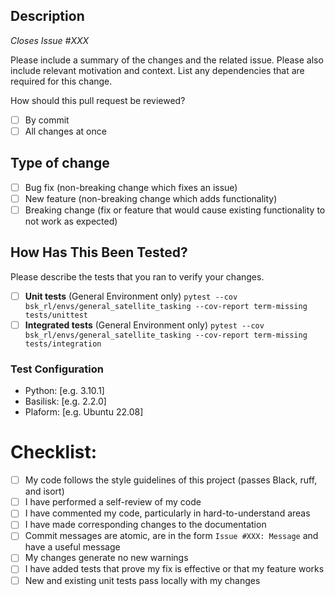 ## Description
_Closes Issue #XXX_

Please include a summary of the changes and the related issue. Please also include relevant motivation and context. List any dependencies that are required for this change.

How should this pull request be reviewed?
- [ ] By commit
- [ ] All changes at once

## Type of change

- [ ] Bug fix (non-breaking change which fixes an issue)
- [ ] New feature (non-breaking change which adds functionality)
- [ ] Breaking change (fix or feature that would cause existing functionality to not work as expected)

## How Has This Been Tested?

Please describe the tests that you ran to verify your changes.

- [ ] __Unit tests__ (General Environment only) `pytest --cov bsk_rl/envs/general_satellite_tasking --cov-report term-missing tests/unittest`
- [ ] __Integrated tests__ (General Environment only) `pytest --cov bsk_rl/envs/general_satellite_tasking --cov-report term-missing tests/integration`

### Test Configuration
 - Python: [e.g. 3.10.1]
-  Basilisk: [e.g. 2.2.0]
 - Plaform: [e.g. Ubuntu 22.08]

# Checklist:

- [ ] My code follows the style guidelines of this project (passes Black, ruff, and isort)
- [ ] I have performed a self-review of my code
- [ ] I have commented my code, particularly in hard-to-understand areas
- [ ] I have made corresponding changes to the documentation
- [ ] Commit messages are atomic, are in the form `Issue #XXX: Message` and have a useful message
- [ ] My changes generate no new warnings
- [ ] I have added tests that prove my fix is effective or that my feature works
- [ ] New and existing unit tests pass locally with my changes
